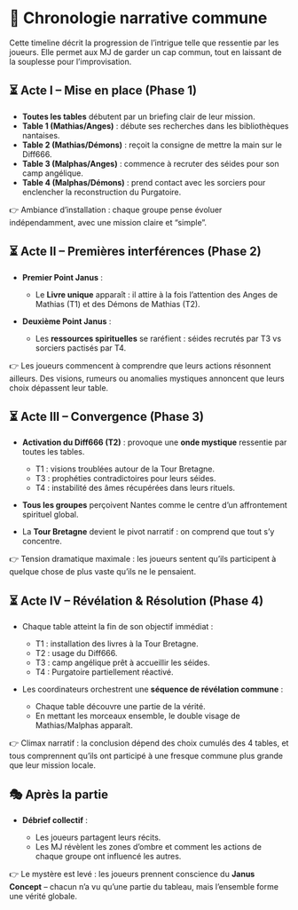 # 📜 Chronologie narrative commune

Cette timeline décrit la progression de l’intrigue telle que ressentie par les joueurs.
Elle permet aux MJ de garder un cap commun, tout en laissant de la souplesse pour l’improvisation.

## ⏳ Acte I – Mise en place (Phase 1)

* **Toutes les tables** débutent par un briefing clair de leur mission.
* **Table 1 (Mathias/Anges)** : débute ses recherches dans les bibliothèques nantaises.
* **Table 2 (Mathias/Démons)** : reçoit la consigne de mettre la main sur le Diff666.
* **Table 3 (Malphas/Anges)** : commence à recruter des séides pour son camp angélique.
* **Table 4 (Malphas/Démons)** : prend contact avec les sorciers pour enclencher la reconstruction du Purgatoire.

👉 Ambiance d’installation : chaque groupe pense évoluer indépendamment, avec une mission claire et “simple”.

## ⏳ Acte II – Premières interférences (Phase 2)

* **Premier Point Janus** :

  * Le **Livre unique** apparaît : il attire à la fois l’attention des Anges de Mathias (T1) et des Démons de Mathias (T2).
* **Deuxième Point Janus** :

  * Les **ressources spirituelles** se raréfient : séides recrutés par T3 vs sorciers pactisés par T4.

👉 Les joueurs commencent à comprendre que leurs actions résonnent ailleurs.
Des visions, rumeurs ou anomalies mystiques annoncent que leurs choix dépassent leur table.

## ⏳ Acte III – Convergence (Phase 3)

* **Activation du Diff666 (T2)** : provoque une **onde mystique** ressentie par toutes les tables.

  * T1 : visions troublées autour de la Tour Bretagne.
  * T3 : prophéties contradictoires pour leurs séides.
  * T4 : instabilité des âmes récupérées dans leurs rituels.
* **Tous les groupes** perçoivent Nantes comme le centre d’un affrontement spirituel global.
* La **Tour Bretagne** devient le pivot narratif : on comprend que tout s’y concentre.

👉 Tension dramatique maximale : les joueurs sentent qu’ils participent à quelque chose de plus vaste qu’ils ne le pensaient.

## ⏳ Acte IV – Révélation & Résolution (Phase 4)

* Chaque table atteint la fin de son objectif immédiat :

  * T1 : installation des livres à la Tour Bretagne.
  * T2 : usage du Diff666.
  * T3 : camp angélique prêt à accueillir les séides.
  * T4 : Purgatoire partiellement réactivé.
* Les coordinateurs orchestrent une **séquence de révélation commune** :

  * Chaque table découvre une partie de la vérité.
  * En mettant les morceaux ensemble, le double visage de Mathias/Malphas apparaît.

👉 Climax narratif : la conclusion dépend des choix cumulés des 4 tables, et tous comprennent qu’ils ont participé à une fresque commune plus grande que leur mission locale.

## 🎭 Après la partie

* **Débrief collectif** :

  * Les joueurs partagent leurs récits.
  * Les MJ révèlent les zones d’ombre et comment les actions de chaque groupe ont influencé les autres.

👉 Le mystère est levé : les joueurs prennent conscience du **Janus Concept** – chacun n’a vu qu’une partie du tableau, mais l’ensemble forme une vérité globale.
